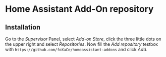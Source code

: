 # Home Assistant Add-On repository

## Installation
Go to the *Supervisor* Panel, select *Add-on Store*, click the three little dots on the upper right and select *Repositories*. Now fill the *Add repository* testbox with `https://github.com/foXaCe/homeassistant-addons` and click *Add*.